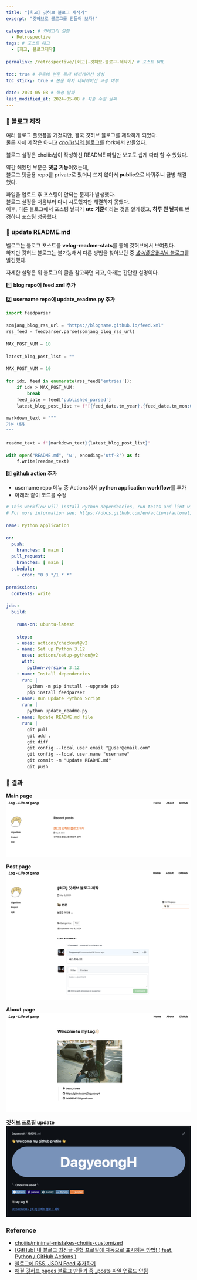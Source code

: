 ```yaml
---
title: "[회고] 깃허브 블로그 제작기"
excerpt: "깃허브로 블로그를 만들어 보자!"

categories: # 카테고리 설정
  - Retrospective
tags: # 포스트 태그
  - [회고, 블로그제작]

permalink: /retrospective/[회고]-깃허브-블로그-제작기/ # 포스트 URL

toc: true # 우측에 본문 목차 네비게이션 생성
toc_sticky: true # 본문 목차 네비게이션 고정 여부

date: 2024-05-08 # 작성 날짜
last_modified_at: 2024-05-08 # 최종 수정 날짜
---
```


### 📌 블로그 제작
여러 블로그 플랫폼을 거쳤지만, 결국 깃허브 블로그를 제작하게 되었다.  
물론 자체 제작은 아니고 [*choiiis*님의 블로그](https://github.com/choiiis/minimal-mistakes-choiiis-customized)를 fork해서 만들었다.  
  
블로그 설정은 choiiis님이 작성하신 README 파일만 보고도 쉽게 따라 할 수 있었다.   
  
약간 헤멨던 부분은 **댓글 기능**이었는데,  
블로그 댓글용 repo를 private로 팠더니 뜨지 않아서 **public**으로 바꿔주니 금방 해결했다.  

파일을 업로드 후 포스팅이 안되는 문제가 발생했다.  
블로그 설정을 처음부터 다시 시도했지만 해결하지 못했다.  
이후, 다른 블로그에서 포스팅 날짜가 **utc 기준**이라는 것을 알게됐고, **하루 전 날짜**로 변경하니 포스팅 성공했다.     

### 📌 update README.md   
벨로그는 블로그 포스트를 **velog-readme-stats**를 통해 깃허브에서 보여줬다.  
하지만 깃허브 블로그는 불가능해서 다른 방법을 찾아보던 중 [*솜씨좋은장씨*님 블로그](https://somjang.tistory.com/entry/GitHub-%EB%82%B4-%EB%B8%94%EB%A1%9C%EA%B7%B8-%EC%B5%9C%EC%8B%A0%EA%B8%80-%EA%B9%83%ED%97%99-%ED%94%84%EB%A1%9C%ED%95%84%EC%97%90-%EC%9E%90%EB%8F%99%EC%9C%BC%EB%A1%9C-%ED%91%9C%EC%8B%9C%ED%95%98%EB%8A%94-%EB%B0%A9%EB%B2%95-feat-Python-GitHub-Actions)를 발견했다.    

자세한 설명은 위 블로그의 글을 참고하면 되고, 아래는 간단한 설명이다.  

1️⃣ **blog repo에 feed.xml 추가**     
 
2️⃣ **username repo에 update_readme.py 추가**   

```python
import feedparser

somjang_blog_rss_url = "https://blogname.github.io/feed.xml"
rss_feed = feedparser.parse(somjang_blog_rss_url)

MAX_POST_NUM = 10

latest_blog_post_list = ""

MAX_POST_NUM = 10

for idx, feed in enumerate(rss_feed['entries']):
    if idx > MAX_POST_NUM:
        break
    feed_date = feed['published_parsed']
    latest_blog_post_list += f"[{feed_date.tm_year}.{feed_date.tm_mon:02}.{feed_date.tm_mday:02} - {feed['title']}]({feed['link']}) <br>\n"
    
markdown_text = """
기본 내용
"""

readme_text = f"{markdown_text}{latest_blog_post_list}"

with open("README.md", 'w', encoding='utf-8') as f:
    f.write(readme_text)
```

3️⃣ **github action 추가**    
- username repo 메뉴 중 Actions에서 **python application workflow**를 추가   
- 아래와 같이 코드를 수정   

```yml   
# This workflow will install Python dependencies, run tests and lint with a single version of Python
# For more information see: https://docs.github.com/en/actions/automating-builds-and-tests/building-and-testing-python

name: Python application

on:
  push:
    branches: [ main ]
  pull_request:
    branches: [ main ]
  schedule:
    - cron: "0 0 */1 * *"

permissions:
  contents: write

jobs:
  build:

    runs-on: ubuntu-latest

    steps:
    - uses: actions/checkout@v2
    - name: Set up Python 3.12
      uses: actions/setup-python@v2
      with:
        python-version: 3.12
    - name: Install dependencies
      run: |
        python -m pip install --upgrade pip
        pip install feedparser
    - name: Run Update Python Script
      run: |
        python update_readme.py
    - name: Update README.md file
      run: |
        git pull
        git add .
        git diff
        git config --local user.email "user@email.com"
        git config --local user.name "username"
        git commit -m "Update README.md"
        git push
```   

### 📌 결과  
**Main page**   
![blog main](/assets/images/posts_img/retrospect-creating-a-github-blog/git_blog_home.png)  
  
**Post page**  
![blog post](/assets/images/posts_img/retrospect-creating-a-github-blog/git_blog_post.png)  
  
**About page**  
![blog about](/assets/images/posts_img/retrospect-creating-a-github-blog/git_blog_about.png)  

**깃허브 프로필 update**  
![blog about](/assets/images/posts_img/retrospect-creating-a-github-blog/github_profile_update.png)  

### Reference  
- [choiiis/minimal-mistakes-choiiis-customized](https://github.com/choiiis/minimal-mistakes-choiiis-customized)   
- [[GitHub] 내 블로그 최신글 깃헙 프로필에 자동으로 표시하는 방법! ( feat. Python / GitHub Actions )](https://somjang.tistory.com/entry/GitHub-%EB%82%B4-%EB%B8%94%EB%A1%9C%EA%B7%B8-%EC%B5%9C%EC%8B%A0%EA%B8%80-%EA%B9%83%ED%97%99-%ED%94%84%EB%A1%9C%ED%95%84%EC%97%90-%EC%9E%90%EB%8F%99%EC%9C%BC%EB%A1%9C-%ED%91%9C%EC%8B%9C%ED%95%98%EB%8A%94-%EB%B0%A9%EB%B2%95-feat-Python-GitHub-Actions)   
- [블로그에 RSS, JSON Feed 추가하기](https://bepyan.github.io/blog/nextjs-blog/7-rss)   
- [해결 깃허브 pages 블로그 만들기 중 _posts 파일 업로드 안됨](https://velog.io/@jurije/%ED%95%B4%EA%B2%B0-%EA%B9%83%ED%97%88%EB%B8%8C-pages-%EB%B8%94%EB%A1%9C%EA%B7%B8-%EB%A7%8C%EB%93%A4%EA%B8%B0-%EC%A4%91-posts-%ED%8C%8C%EC%9D%BC-%EC%97%85%EB%A1%9C%EB%93%9C-%EC%95%88%EB%90%A8)
